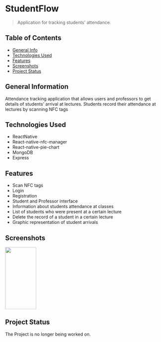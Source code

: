 # StudentFlow
> Application for tracking students' attendance.

## Table of Contents
* [General Info](#general-information)
* [Technologies Used](#technologies-used)
* [Features](#features)
* [Screenshots](#screenshots)
* [Project Status](#project-status)


## General Information
Attendance tracking application that allows users and professors to get details of students' arrival at lectures. Students record their attendance at lectures by scanning NFC tags


## Technologies Used
- ReactNative
- React-native-nfc-manager
- React-native-pie-chart
- MongoDB
- Express


## Features
- Scan NFC tags
- Login
- Registration
- Student and Professor interface
- Information about students attendance at classes
- List of students who were present at a certain lecture
- Delete the record of a student in a certain lecture
- Graphic representation of student arrivals


## Screenshots
<img src="https://github.com/ToniMarkovic/attendancetracker/assets/92318672/fe5000f2-0128-427c-8a73-9110923e0442" width="100" height="200">


## Project Status
The Project is no longer being worked on.
